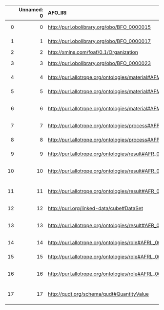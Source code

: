 |    |   Unnamed: 0 | AFO_IRI                                                   | AFO_DESC                                                                                                                       | metadata4Ing_IRI                                           | metadata4Ing_DESC                                            |
|---:|-------------:|:----------------------------------------------------------|:-------------------------------------------------------------------------------------------------------------------------------|:-----------------------------------------------------------|:-------------------------------------------------------------|
|  0 |            0 | http://purl.obolibrary.org/obo/BFO_0000015                | {'iri': 'http://purl.obolibrary.org/obo/BFO_0000015'}                                                                          | http://purl.obolibrary.org/obo/BFO_0000015                 | {'iri': 'http://purl.obolibrary.org/obo/BFO_0000015'}        |
|  1 |            1 | http://purl.obolibrary.org/obo/BFO_0000017                | {'iri': 'http://purl.obolibrary.org/obo/BFO_0000017'}                                                                          | http://purl.obolibrary.org/obo/BFO_0000017                 | {'iri': 'http://purl.obolibrary.org/obo/BFO_0000017'}        |
|  2 |            2 | http://xmlns.com/foaf/0.1/Organization                    | {'iri': 'http://xmlns.com/foaf/0.1/Organization'}                                                                              | http://xmlns.com/foaf/0.1/Organization                     | {'iri': 'http://xmlns.com/foaf/0.1/Organization'}            |
|  3 |            3 | http://purl.obolibrary.org/obo/BFO_0000023                | {'label': 'role', 'prefLabel': 'role', 'altLabel': None, 'name': 'BFO_0000023'}                                                | http://www.w3.org/ns/prov#Role                             | {'prefLabel': 'role', 'name': 'role'}                        |
|  4 |            4 | http://purl.allotrope.org/ontologies/material#AFM_0001083 | {'label': 'person', 'prefLabel': 'person', 'altLabel': None, 'name': 'AFM_0001083'}                                            | http://xmlns.com/foaf/0.1/Person                           | {'label': 'person', 'prefLabel': 'person', 'name': 'person'} |
|  5 |            5 | http://purl.allotrope.org/ontologies/material#AFM_0001084 | {'label': 'group', 'prefLabel': 'group', 'altLabel': None, 'name': 'AFM_0001084'}                                              | http://xmlns.com/foaf/0.1/Group                            | {'label': 'group', 'prefLabel': 'group', 'name': 'group'}    |
|  6 |            6 | http://purl.allotrope.org/ontologies/material#AFM_0001085 | {'label': 'organization', 'prefLabel': 'organization', 'altLabel': None, 'name': 'AFM_0001085'}                                | http://xmlns.com/foaf/0.1/Organization                     | {'label': 'organization', 'name': 'organization'}            |
|  7 |            7 | http://purl.allotrope.org/ontologies/process#AFP_0003620  | {'label': 'activity', 'prefLabel': 'activity', 'altLabel': None, 'name': 'AFP_0003620'}                                        | http://www.w3.org/ns/prov#Activity                         | {'prefLabel': 'activity', 'name': 'activity'}                |
|  8 |            8 | http://purl.allotrope.org/ontologies/process#AFP_0003730  | {'label': 'project', 'prefLabel': 'project', 'altLabel': None, 'name': 'AFP_0003730'}                                          | https://schema.org/Project                                 | {'prefLabel': 'project', 'name': 'project'}                  |
|  9 |            9 | http://purl.allotrope.org/ontologies/result#AFR_0000733   | {'label': 'distribution', 'prefLabel': 'distribution', 'altLabel': None, 'name': 'AFR_0000733'}                                | http://www.w3.org/ns/dcat#Distribution                     | {'name': 'distribution'}                                     |
| 10 |           10 | http://purl.allotrope.org/ontologies/result#AFR_0001501   | {'label': 'plan specification', 'prefLabel': 'plan specification', 'altLabel': 'method', 'name': 'AFR_0001501'}                | http://w3id.org/nfdi4ing/metadata4ing#Method               | {'name': 'method'}                                           |
| 11 |           11 | http://purl.allotrope.org/ontologies/result#AFR_0001094   | {'label': 'assignment', 'prefLabel': 'assignment', 'altLabel': None, 'name': 'AFR_0001094'}                                    | http://www.molmod.info/semantics/pims-ii.ttl#Assignment    | {'prefLabel': 'assignment', 'name': 'assignment'}            |
| 12 |           12 | http://purl.org/linked-data/cube#DataSet                  | {'label': 'data cube', 'prefLabel': 'data cube', 'altLabel': 'DataSet', 'name': 'DataSet'}                                     | http://www.w3.org/ns/dcat#Dataset                          | {'name': 'DataSet'}                                          |
| 13 |           13 | http://purl.allotrope.org/ontologies/result#AFR_0002331   | {'label': 'electronic project record', 'prefLabel': 'electronic project record', 'altLabel': 'project', 'name': 'AFR_0002331'} | https://schema.org/Project                                 | {'prefLabel': 'project', 'name': 'project'}                  |
| 14 |           14 | http://purl.allotrope.org/ontologies/role#AFRL_0000095    | {'label': 'agent role', 'prefLabel': 'agent role', 'altLabel': 'agent', 'name': 'AFRL_0000095'}                                | http://xmlns.com/foaf/0.1/Agent                            | {'label': 'agent', 'prefLabel': 'agent', 'name': 'agent'}    |
| 15 |           15 | http://purl.allotrope.org/ontologies/role#AFRL_0000075    | {'label': 'variable', 'prefLabel': 'variable', 'altLabel': None, 'name': 'AFRL_0000075'}                                       | http://www.molmod.info/semantics/pims-ii.ttl#Variable      | {'prefLabel': 'variable', 'name': 'variable'}                |
| 16 |           16 | http://purl.allotrope.org/ontologies/role#AFRL_0000448    | {'label': 'general agent role', 'prefLabel': 'general agent role', 'altLabel': 'agent', 'name': 'AFRL_0000448'}                | http://xmlns.com/foaf/0.1/Agent                            | {'label': 'agent', 'prefLabel': 'agent', 'name': 'agent'}    |
| 17 |           17 | http://qudt.org/schema/qudt#QuantityValue                 | {'label': 'quantity value', 'prefLabel': 'quantity value', 'altLabel': None, 'name': 'QuantityValue'}                          | http://www.molmod.info/semantics/pims-ii.ttl#QuantityValue | {'name': 'QuantityValue'}                                    |